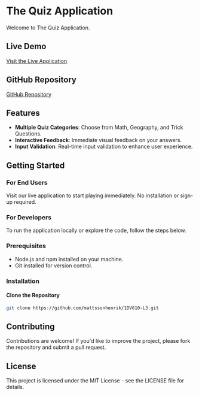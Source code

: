 # The Quiz Application

Welcome to The Quiz Application.

## Live Demo

[Visit the Live Application](https://the-quiz-application.netlify.app/)

## GitHub Repository

[GitHub Repository](https://github.com/mattssonhenrik/1DV610-L3)

## Features

- **Multiple Quiz Categories**: Choose from Math, Geography, and Trick Questions.
- **Interactive Feedback**: Immediate visual feedback on your answers.
- **Input Validation**: Real-time input validation to enhance user experience.

## Getting Started

### For End Users
Visit our live application to start playing immediately. No installation or sign-up required.

### For Developers
To run the application locally or explore the code, follow the steps below.

### Prerequisites
- Node.js and npm installed on your machine.
- Git installed for version control.

### Installation

#### Clone the Repository
```bash
git clone https://github.com/mattssonhenrik/1DV610-L3.git
```


## Contributing
Contributions are welcome! If you'd like to improve the project, please fork the repository and submit a pull request.

## License
This project is licensed under the MIT License - see the LICENSE file for details.